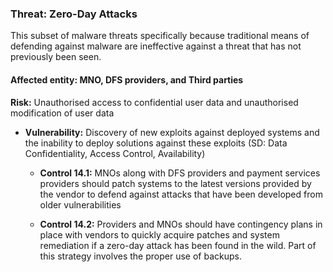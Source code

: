 ### Threat: Zero-Day Attacks

This subset of malware threats specifically because traditional means of defending against malware are ineffective against a threat that has not previously been seen.	

 #### Affected entity: MNO, DFS providers, and Third parties
 
**Risk:** Unauthorised access to confidential user data and unauthorised modification of user data 

* **Vulnerability:** Discovery of new exploits against deployed systems and the inability to deploy solutions against these exploits (SD: Data Confidentiality, Access Control, Availability)

  * **Control 14.1:** MNOs along with DFS providers and payment services providers should patch systems to the latest versions provided by the vendor to defend against attacks that have been developed from older vulnerabilities

  * **Control 14.2:** Providers and MNOs should have contingency plans in place with vendors to quickly acquire patches and system remediation if a zero-day attack has been found in the wild. Part of this strategy involves the proper use of backups.